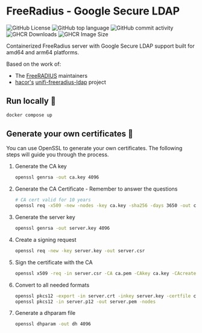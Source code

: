 # FreeRadius - Google Secure LDAP

![GitHub License](https://img.shields.io/github/license/odit-services/freeradius-sldap?style=for-the-badge) ![GitHub top language](https://img.shields.io/github/languages/top/odit-services/freeradius-sldap?style=for-the-badge) ![GitHub commit activity](https://img.shields.io/github/commit-activity/m/odit-services/freeradius-sldap?style=for-the-badge) ![GHCR Downloads](https://img.shields.io/badge/dynamic/json?url=https%3A%2F%2Fipitio.github.io%2Fbackage%2Fodit-services%2Ffreeradius-sldap%2Ffreeradius-sldap.json&query=%24.downloads&style=for-the-badge&logo=docker&label=GHCR-Downloads) ![GHCR Image Size](https://img.shields.io/badge/dynamic/json?url=https%3A%2F%2Fipitio.github.io%2Fbackage%2Fodit-services%2Ffreeradius-sldap%2Ffreeradius-sldap.json&query=%24.size&style=for-the-badge&logo=docker&label=Size)

Containerized FreeRadius server with Google Secure LDAP support built for amd64 and arm64 platforms.

Based on the work of:

- The [FreeRADIUS](https://github.com/FreeRADIUS/freeradius-server) maintainers
- [hacor's](https://github.com/hacor) [unifi-freeradius-ldap](https://github.com/hacor/unifi-freeradius-ldap) project

## Run locally 🚀

```bash
docker compose up
```

## Generate your own certificates 🔐

You can use OpenSSL to generate your own certificates. The following steps will guide you through the process.

1. Generate the CA key

    ```bash
    openssl genrsa -out ca.key 4096
    ```

2. Generate the CA Certificate - Remember to answer the questions

    ```bash
    # CA cert valid for 10 years
    openssl req -x509 -new -nodes -key ca.key -sha256 -days 3650 -out ca.pem
    ```

3. Generate the server key

    ```bash
    openssl genrsa -out server.key 4096
    ```

4. Create a signing request

    ```bash
    openssl req -new -key server.key -out server.csr
    ```

5. Sign the certificate with the CA

    ```bash
    openssl x509 -req -in server.csr -CA ca.pem -CAkey ca.key -CAcreateserial -out server.crt -days 3650 -sha256
    ```

6. Convert to all needed formats

    ```bash
    openssl pkcs12 -export -in server.crt -inkey server.key -certfile ca.pem -out server.p12 -name "My EAP Server"
    openssl pkcs12 -in server.p12 -out server.pem -nodes
    ```

7. Generate a dhparam file

    ```bash
    openssl dhparam -out dh 4096
    ```
